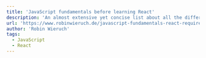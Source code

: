 ```yaml
---
title: 'JavaScript fundamentals before learning React'
description: 'An almost extensive yet concise list about all the different JavaScript functionalities that complement your React knowledge.'
url: 'https://www.robinwieruch.de/javascript-fundamentals-react-requirements/'
author: 'Robin Wieruch'
tags:
  - JavaScript
  - React
---
```

